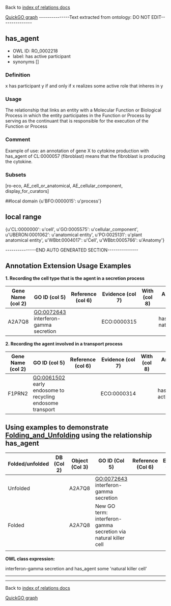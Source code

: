 Back to [index of relations docs](https://github.com/geneontology/annotation_extensions/tree/master/doc)

[QuickGO graph](http://www.ebi.ac.uk/QuickGO/AnnotationExtensionRelations.html)
---------------Text extracted from ontology: DO NOT EDIT---------------

## has_agent
* OWL ID: RO_0002218
* label: has active participant
* synonyms
[]

### Definition
x has participant y if and only if x realizes some active role that inheres in y

### Usage
The relationship that links an entity with a Molecular Function or Biological Process in which the entity participates in the Function or Process by serving as the continuant that is responsible for the execution of the Function or Process

### Comment
Example of use: an annotation of gene X to cytokine production with has_agent of CL:0000057 (fibroblast) means that the fibroblast is producing the cytokine.

### Subsets
[ro-eco, AE_cell_or_anatomical, AE_cellular_component, display_for_curators]

##local domain
{u'BFO:0000015': u'process'}

## local range
{u'CL:0000000': u'cell', u'GO:0005575': u'cellular_component', u'UBERON:0001062': u'anatomical entity', u'PO:0025131': u'plant anatomical entity', u'WBbt:0004017': u'Cell', u'WBbt:0005766': u'Anatomy'}

---------------END AUTO GENERATED SECTION---------------

Annotation Extension Usage Examples
-----------------------------------

**1. Recording the cell type that is the agent in a secretion process**

| Gene Name (col 2) | GO ID (col 5)                           | Reference (col 6) | Evidence (col 7) | With (col 8) | Annotation Extension (col 16)              |
|-------------------|-----------------------------------------|-------------------|------------------|--------------|--------------------------------------------|
| A2A7Q8            | <GO:0072643> interferon-gamma secretion |                   | ECO:0000315      |              | has\_agent(CL:0000623) natural killer cell |

**2. Recording the agent involved in a transport process**

| Gene Name (col 2) | GO ID (col 5)                                               | Reference (col 6) | Evidence (col 7) | With (col 8) | Annotation Extension (col 16)            |
|-------------------|-------------------------------------------------------------|-------------------|------------------|--------------|------------------------------------------|
| F1PRN2            | <GO:0061502> early endosome to recycling endosome transport |                   | ECO:0000314      |              | has\_agent(GO:0005884) actin filament |


Using examples to demonstrate [Folding\_and\_Unfolding](http://wiki.geneontology.org/index.php/Folding_and_Unfolding) using the relationship has\_agent
---------------------------------------------------------------------------------------------------------------------------

| Folded/unfolded | DB (Col 2) | Object (Col 3) | GO ID (Col 5)                           | Reference (Col 6) | Extension (Col 16) | Parent terms for new folded GO term                        |
|-----------------|------------|----------------|-----------------------------------------|-------------------|--------------------|------------------------------------------------------------|
| Unfolded        |            | A2A7Q8         | <GO:0072643> interferon-gamma secretion |                   |                    | has\_agent(CL:0000623 natural killer cell)                 |
| Folded          |            | A2A7Q8         | New GO term: interferon-gamma secretion via natural killer cell                                      |                   |                    | is\_a <GO:0002370> natural killer cell cytokine production |
||

**OWL class expression:**

interferon-gamma secretion and has\_agent some 'natural killer cell'

------------------------------------------------------------------------

------------------------------------------------------------------------

Back to [index of relations docs](https://github.com/geneontology/annotation_extensions/tree/master/doc)

[QuickGO graph](http://www.ebi.ac.uk/QuickGO/AnnotationExtensionRelations.html)

